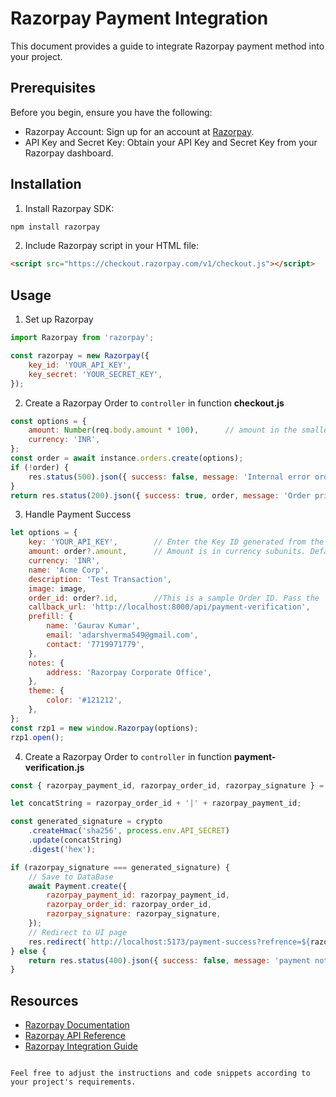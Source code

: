 # Razorpay Payment Integration

This document provides a guide to integrate Razorpay payment method into your project.

## Prerequisites

Before you begin, ensure you have the following:

-   Razorpay Account: Sign up for an account at [Razorpay](https://razorpay.com/).
-   API Key and Secret Key: Obtain your API Key and Secret Key from your Razorpay dashboard.

## Installation

1. Install Razorpay SDK:

```bash
npm install razorpay
```

2. Include Razorpay script in your HTML file:

```html
<script src="https://checkout.razorpay.com/v1/checkout.js"></script>
```

## Usage

1. Set up Razorpay

```js
import Razorpay from 'razorpay';

const razorpay = new Razorpay({
    key_id: 'YOUR_API_KEY',
    key_secret: 'YOUR_SECRET_KEY',
});
```

2. Create a Razorpay Order to `controller` in function **checkout.js**

```js
const options = {
    amount: Number(req.body.amount * 100),      // amount in the smallest currency unit
    currency: 'INR',
};
const order = await instance.orders.create(options);
if (!order) {
    res.status(500).json({ success: false, message: 'Internal error order price' });
}
return res.status(200).json({ success: true, order, message: 'Order price receive successfully' });
```

3. Handle Payment Success

```js
let options = {
    key: 'YOUR_API_KEY',        // Enter the Key ID generated from the Dashboard
    amount: order?.amount,      // Amount is in currency subunits. Default currency is INR. Hence, 50000 refers to 50000 paise
    currency: 'INR',
    name: 'Acme Corp',
    description: 'Test Transaction',
    image: image,
    order_id: order?.id,        //This is a sample Order ID. Pass the `id` obtained in the response of Step 1
    callback_url: 'http://localhost:8000/api/payment-verification',
    prefill: {
        name: 'Gaurav Kumar',
        email: 'adarshverma549@gmail.com',
        contact: '7719971779',
    },
    notes: {
        address: 'Razorpay Corporate Office',
    },
    theme: {
        color: '#121212',
    },
};
const rzp1 = new window.Razorpay(options);
rzp1.open();
```

4. Create a Razorpay Order to `controller` in function **payment-verification.js**

```js
const { razorpay_payment_id, razorpay_order_id, razorpay_signature } = req.body;

let concatString = razorpay_order_id + '|' + razorpay_payment_id;

const generated_signature = crypto
    .createHmac('sha256', process.env.API_SECRET)
    .update(concatString)
    .digest('hex');

if (razorpay_signature === generated_signature) {
    // Save to DataBase
    await Payment.create({
        razorpay_payment_id: razorpay_payment_id,
        razorpay_order_id: razorpay_order_id,
        razorpay_signature: razorpay_signature,
    });
    // Redirect to UI page
    res.redirect(`http://localhost:5173/payment-success?refrence=${razorpay_payment_id}`);
} else {
    return res.status(400).json({ success: false, message: 'payment not verified properly' });
}
```

## Resources

- [Razorpay Documentation](https://razorpay.com/docs/)
- [Razorpay API Reference](https://razorpay.com/docs/api/)
- [Razorpay Integration Guide](https://razorpay.com/docs/payment-gateway/web-integration/)
```

Feel free to adjust the instructions and code snippets according to your project's requirements.